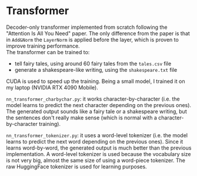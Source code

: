 # Transformer

Decoder-only transformer implemented from scratch following the "Attention Is All You Need" paper.
The only difference from the paper is that in `Add&Norm` the `LayerNorm` is applied before the layer, which is proven to improve training performance.\
The transformer can be trained to:
- tell fairy tales, using around 60 fairy tales from the `tales.csv` file
- generate a shakespeare-like writing, using the `shakespeare.txt` file

CUDA is used to speed up the training. Being a small model, I trained it on my laptop (NVIDIA RTX 4090 Mobile).

`nn_transformer_charbychar.py`: it works character-by-character (i.e. the model learns to predict the next character depending on the previous ones). The generated output sounds like a fairy tale or a shakespeare writing, but the sentences don't really make sense (which is normal with a character-by-character training).

`nn_transformer_tokenizer.py`: it uses a word-level tokenizer (i.e. the model learns to predict the next word depending on the previous ones). Since it learns word-by-word, the generated output is much better than the previous implementation. A word-level tokenizer is used because the vocabulary size is not very big, almost the same size of using a word-piece tokenizer. The raw HuggingFace tokenizer is used for learning purposes.
